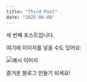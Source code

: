 ```yaml
---
title: "Third Post"
date: "2025-06-08"
---
```


세 번째 포스트입니다.

여기에 이미지를 넣을 수도 있어요:

![예시 이미지](https://via.placeholder.com/150)

즐거운 블로그 만들기 되세요!
